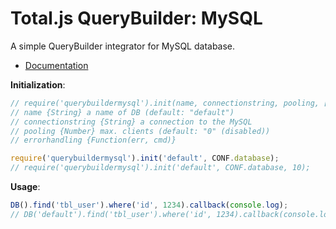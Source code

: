 # Total.js QueryBuilder: MySQL

A simple QueryBuilder integrator for MySQL database.

- [Documentation](https://docs.totaljs.com/total4/)

__Initialization__:

```js
// require('querybuildermysql').init(name, connectionstring, pooling, [errorhandling]);
// name {String} a name of DB (default: "default")
// connectionstring {String} a connection to the MySQL
// pooling {Number} max. clients (default: "0" (disabled))
// errorhandling {Function(err, cmd)}

require('querybuildermysql').init('default', CONF.database);
// require('querybuildermysql').init('default', CONF.database, 10);
```

__Usage__:

```js
DB().find('tbl_user').where('id', 1234).callback(console.log);
// DB('default').find('tbl_user').where('id', 1234).callback(console.log);
```